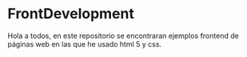 # FrontDevelopment
Hola a todos, en este repositorio se encontraran ejemplos frontend de páginas web en las que he usado html 5 y css.
